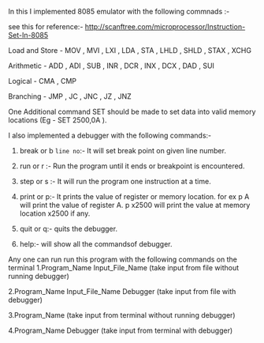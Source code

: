 In this I implemented 8085 emulator with the following commnads :-

see this for reference:- http://scanftree.com/microprocessor/Instruction-Set-In-8085

Load and Store - MOV , MVI , LXI , LDA , STA , LHLD , SHLD , STAX , XCHG

Arithmetic - ADD , ADI , SUB , INR , DCR , INX , DCX , DAD , SUI

Logical - CMA , CMP

Branching - JMP , JC , JNC , JZ , JNZ

One Additional command SET should be made to set data into valid memory locations (Eg -
SET 2500,0A ).

I also implemented a debugger with the following commands:-

1. break or b `line no`:- It will set break point on given line number.

2. run or r :- Run the program until it ends or breakpoint is encountered.

3. step or s :- It will run the program one instruction at a time.

4. print or p:- It prints the value of register or memory location. for ex p A will print the value of register A. p x2500 will print the value at memory location x2500 if any.

5. quit or q:- quits the debugger.

6. help:- will show all the commandsof debugger.

Any one can run run this program with the following commands on the terminal
1.Program_Name Input_File_Name               (take input from file without running debugger)

2.Program_Name Input_File_Name Debugger      (take input from file with debugger)

3.Program_Name                               (take input from terminal without running debugger)

4.Program_Name Debugger                      (take input from terminal with debugger)
